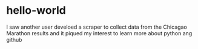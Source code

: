 hello-world
===========

I saw another user develoed a scraper to collect data from the Chicagao Marathon results and it piqued my interest to learn more about python ang github

